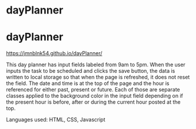 # dayPlanner
# dayPlanner
https://jmnblnk54.github.io/dayPlanner/

This day planner has input fields labeled from 9am to 5pm. When the user inputs the task to be scheduled and clicks the save button, the data is written to local storage so that when the page is refreshed, it does not reset the field. The date and time is at the top of the page and the hour is referenced for either past, present or future. Each of those are separate classes applied to the background color in the input field depending on if the present hour is before, after or during the current hour posted at the top. 

Languages used: HTML, CSS, Javascript
